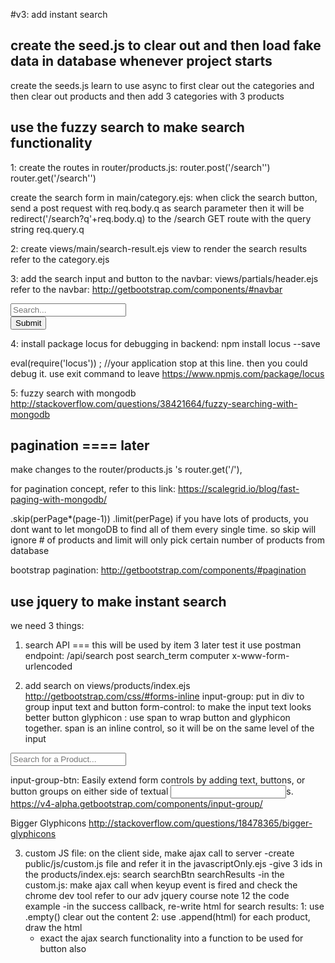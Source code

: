 #v3: add instant search 

## create the seed.js to clear out and then load fake data in database whenever project starts
create the seeds.js 
learn to use async to first clear out the categories and then clear out products and then add 3 categories with 3 products

## use the fuzzy search to make search functionality
1: create the routes in router/products.js:
router.post('/search'')
router.get('/search'')

create the search form in main/category.ejs: when click the search button, send a post request with req.body.q as search parameter
then it will be redirect('/search?q'+req.body.q) to the /search GET route with the query string
req.query.q

2: create views/main/search-result.ejs view to render the search results
refer to the category.ejs

3: add the search input and button to the navbar: views/partials/header.ejs
refer to the navbar:
http://getbootstrap.com/components/#navbar
<form class="navbar-form navbar-left" method="post" action="/search">
    <div class="form-group">
        <input type="text" class="form-control" name="q" placeholder="Search...">
    </div>
    <button type="submit" class="btn btn-default">Submit</button>
</form>

4: install package locus for debugging in backend: 
npm install locus --save

eval(require('locus')) ;    //your application stop at this line. then you could debug it. use exit command to leave
https://www.npmjs.com/package/locus

5:  fuzzy search with mongodb
http://stackoverflow.com/questions/38421664/fuzzy-searching-with-mongodb


## pagination ==== later
make changes to the router/products.js 's router.get('/'),

for pagination concept, refer to this link:
https://scalegrid.io/blog/fast-paging-with-mongodb/

.skip(perPage*(page-1))
.limit(perPage)
if you have lots of products, you dont want to let mongoDB to find all of them every single time.
so skip will ignore # of products and limit will only pick certain number of products from database

bootstrap pagination:
http://getbootstrap.com/components/#pagination


## use jquery to make instant search 
we need 3 things:
1) search API === this will be used by item 3 later
test it use postman 
endpoint: /api/search   post
search_term    computer  x-www-form-urlencoded


2) add search  on views/products/index.ejs
http://getbootstrap.com/css/#forms-inline
input-group: put in div to group input text and button 
form-control: to make the input text looks better
<span>button glyphicon </span> : use span to wrap button and glyphicon together. span is an inline control, so it will be on the same level of the input

<div class="container" style="margin-bottom: 10px;">
    <div class="row">
        <div class="col-md-6 col-md-offset-3">
            <div class="input-group col-md-12">
                <input type="text" class="form-control" name="search_term" placeholder="Search for a Product...">
                <span class="input-group-btn" >
                    <buttton type="submit" class="btn btn-primary"><i class="glyphicon glyphicon-search" style="font-size:1.5em;"></i></buttton>
                </span>
            </div>
        </div>
    </div>
</div>

input-group-btn: Easily extend form controls by adding text, buttons, or button groups on either side of textual <input>s.
https://v4-alpha.getbootstrap.com/components/input-group/

Bigger Glyphicons
http://stackoverflow.com/questions/18478365/bigger-glyphicons

3) custom JS file: on the client side, make ajax call to server
    -create public/js/custom.js file and refer it in the javascriptOnly.ejs 
    -give 3 ids in the products/index.ejs:   search  searchBtn searchResults
    -in the custom.js:
    make ajax call when keyup event is fired and check the chrome dev tool 
    refer to our adv jquery course note 12 the code example
    -in the success callback, re-write html for search results: 
        1: use .empty() clear out the content 
        2: use .append(html) for each product, draw the html
    - exact the ajax search functionality into a function to be used for button also 